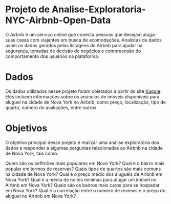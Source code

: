 # Projeto de Analise-Exploratoria-NYC-Airbnb-Open-Data
O Airbnb é um serviço online que conecta pessoas que desejam alugar suas casas com viajantes em busca de acomodações. Analistas de dados usam os dados gerados pelas listagens do Airbnb para ajudar na segurança, tomadas de decisão de negócios e compreensão do comportamento dos usuários na plataforma.

# Dados
Os dados utilizados nesse projeto foram coletados a partir do site [Kaggle](https://www.kaggle.com/datasets/dgomonov/new-york-city-airbnb-open-data). Eles incluem informações sobre os anúncios de imóveis disponíveis para aluguel na cidade de Nova York no Airbnb, como preço, localização, tipo de quarto, número de avaliações, entre outros.

# Objetivos
O objetivo principal desse projeto é realizar uma análise exploratória dos dados e responder a algumas perguntas relacionadas ao Airbnb na cidade de Nova York, tais como:

Quem são os anfitriões mais populares em Nova York?
Qual é o bairro mais popular em termos de reservas?
Quais tipos de quartos são mais comuns na cidade de Nova York?
Qual é o preço médio dos aluguéis de Airbnb em Nova York?
Qual é a média de noites mínimas para alugar um imóvel no Airbnb em Nova York?
Quais são os bairros mais caros para se hospedar em Nova York?
Qual é a correlação entre o número de reviews e o preço do aluguel no Airbnb em Nova York?
